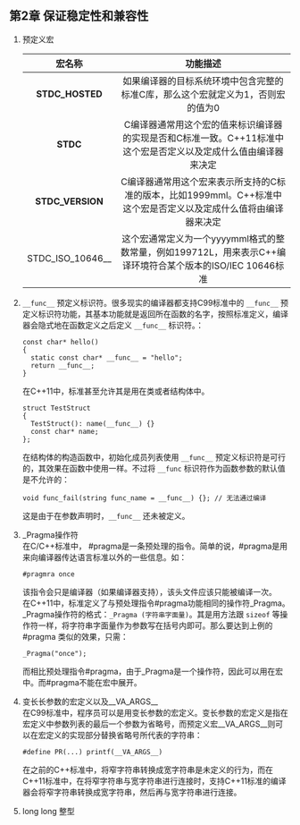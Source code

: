 ## 第2章 保证稳定性和兼容性     
1.  预定义宏      

    |宏名称|功能描述|       
    |:----:|:------:|
    |__STDC_HOSTED__|如果编译器的目标系统环境中包含完整的标准C库，那么这个宏就定义为1，否则宏的值为0|        
    |__STDC__|C编译器通常用这个宏的值来标识编译器的实现是否和C标准一致。C++11标准中这个宏是否定义以及定成什么值由编译器来决定|     
    |__STDC_VERSION__|C编译器通常用这个宏来表示所支持的C标准的版本，比如1999mml。C++标准中这个宏是否定义以及定成什么值将由编译器来决定|       
    |STDC_ISO_10646__|这个宏通常定义为一个yyyymml格式的整数常量，例如199712L，用来表示C++编译环境符合某个版本的ISO/IEC 10646标准|         

2.  `__func__` 预定义标识符。很多现实的编译器都支持C99标准中的 `__func__` 预定义标识符功能，其基本功能就是返回所在函数的名字，按照标准定义，编译器会隐式地在函数定义之后定义 `__func__` 标识符。：      
    ```
    const char* hello()
    {
      static const char* __func__ = "hello";
      return __func__;
    }
    ```
    在C++11中，标准甚至允许其是用在类或者结构体中。   
    ```
    struct TestStruct
    {
      TestStruct(): name(__func__) {}
      const char* name;
    };
    ```
    在结构体的构造函数中，初始化成员列表使用 `__func__` 预定义标识符是可行的，其效果在函数中使用一样。不过将 `__func` 标识符作为函数参数的默认值是不允许的：      
    ```
    void func_fail(string func_name = __func__) {}; // 无法通过编译
    ```
    这是由于在参数声明时，`__func__` 还未被定义。     
3.  _Pragma操作符   
    在C/C++标准中， #pragma是一条预处理的指令。简单的说，#pragma是用来向编译器传达语言标准以外的一些信息。如：    
    ```
    #pragmra once
    ```
    该指令会只是编译器（如果编译器支持），该头文件应该只能被编译一次。     
    在C++11中，标准定义了与预处理指令#pragma功能相同的操作符_Pragma。_Pragma操作符的格式：`_Pragma (字符串字面量)`。其是用方法跟 `sizeof` 等操作符一样，将字符串字面量作为参数写在括号内即可。那么要达到上例的 #pragma 类似的效果，只需：    
    ```
    _Pragma("once");
    ```
    而相比预处理指令#pragma，由于_Pragma是一个操作符，因此可以用在宏中。而#pragma不能在宏中展开。        
4.  变长长参数的宏定义以及__VA_ARGS__       
    在C99标准中，程序员可以是用变长参数的宏定义。变长参数的宏定义是指在宏定义中参数列表的最后一个参数为省略号，而预定义宏__VA_ARGS__则可以在宏定义的实现部分替换省略号所代表的字符串：      
    ```
    #define PR(...) printf(__VA_ARGS__)
    ```
    在之前的C++标准中，将窄字符串转换成宽字符串是未定义的行为，而在C++11标准中，在将窄字符串与宽字符串进行连接时，支持C++11标准的编译器会将窄字符串转换成宽字符串，然后再与宽字符串进行连接。     
5.  long long 整型
    
